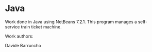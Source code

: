 Java
============

Work done in Java using NetBeans 7.2.1. This program manages a self-service train ticket machine.

Work authors:

Davide Barruncho